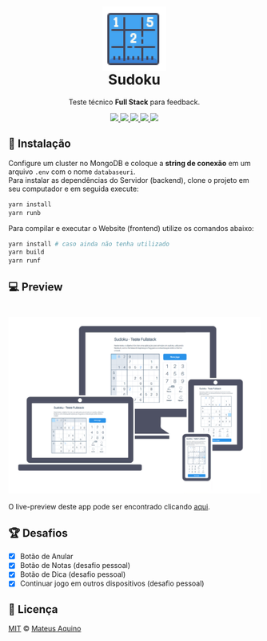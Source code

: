 <h1 align="center">
    <img src="./frontend/src/img/sudoku.png" align="center"></img>
    <br/>Sudoku
</h1>
<p align="center">Teste técnico <strong>Full Stack</strong> para feedback.</p>

<p align="center">
  <a aria-label="Versão do Node" href="https://github.com/nodejs/node/blob/master/doc/changelogs/CHANGELOG_V12.md#12.18.4">
    <img src="https://img.shields.io/badge/node.js@lts-12.18.4-informational?logo=Node.JS"></img>
  </a>
  <a aria-label="Versão do Express.js" href="https://expressjs.com/en/changelog/4x.html#4.17.1">
    <img src="https://img.shields.io/badge/express.js-4.17.1-informational?logo=JavaScript"></img>
  </a>
  <a aria-label="Versão do Sass" href="https://www.npmjs.com/package/node-sass/v/5.0.0">
    <img src="https://img.shields.io/badge/node--sass-5.0.0-informational?logo=Sass"></img>
  </a>
  <a aria-label="Build Status" href="https://travis-ci.org/MateusAquino/sudoku">
    <img src="https://travis-ci.org/MateusAquino/sudoku.svg?branch=master"></img>
  </a>
  <a aria-label="Desafios" href="#-desafios">
  	<img src="https://img.shields.io/badge/desafios-OK-blueviolet"></img>
  </a>
</p>

## 🚀 Instalação
Configure um cluster no MongoDB e coloque a **string de conexão** em um arquivo `.env` com o nome `databaseuri`.  
Para instalar as dependências do Servidor (backend), clone o projeto em seu computador e em seguida execute:
```bash
yarn install
yarn runb
```

Para compilar e executar o Website (frontend) utilize os comandos abaixo:
```bash
yarn install # caso ainda não tenha utilizado
yarn build
yarn runf
```

## 💻 Preview
<h1 align="center">
    <img src="./responsiveness.webp" align="center"></img>
</h1>
<p>O live-preview deste app pode ser encontrado clicando <a aria-label="Live Preview" href="https://feedback-sudoku.herokuapp.com/">aqui</a>.</p>

## 🏆 Desafios
- [x] Botão de Anular
- [x] Botão de Notas (desafio pessoal)
- [x] Botão de Dica (desafio pessoal)
- [x] Continuar jogo em outros dispositivos (desafio pessoal)

## 📜 Licença

[MIT](./LICENSE) &copy; [Mateus Aquino](https://www.linkedin.com/in/mateusaquino/)